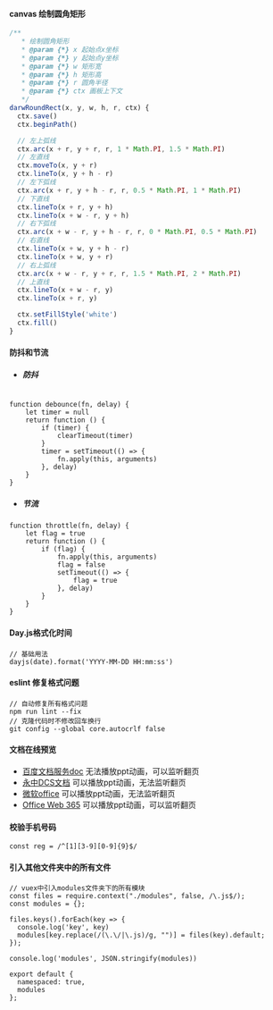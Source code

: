 #### canvas 绘制圆角矩形

```jsx
/**
   * 绘制圆角矩形
   * @param {*} x 起始点x坐标
   * @param {*} y 起始点y坐标
   * @param {*} w 矩形宽
   * @param {*} h 矩形高
   * @param {*} r 圆角半径
   * @param {*} ctx 画板上下文
   */
darwRoundRect(x, y, w, h, r, ctx) {
  ctx.save()
  ctx.beginPath()

  // 左上弧线
  ctx.arc(x + r, y + r, r, 1 * Math.PI, 1.5 * Math.PI)
  // 左直线
  ctx.moveTo(x, y + r)
  ctx.lineTo(x, y + h - r)
  // 左下弧线
  ctx.arc(x + r, y + h - r, r, 0.5 * Math.PI, 1 * Math.PI)
  // 下直线
  ctx.lineTo(x + r, y + h)
  ctx.lineTo(x + w - r, y + h)
  // 右下弧线
  ctx.arc(x + w - r, y + h - r, r, 0 * Math.PI, 0.5 * Math.PI)
  // 右直线
  ctx.lineTo(x + w, y + h - r)
  ctx.lineTo(x + w, y + r)
  // 右上弧线
  ctx.arc(x + w - r, y + r, r, 1.5 * Math.PI, 2 * Math.PI)
  // 上直线
  ctx.lineTo(x + w - r, y)
  ctx.lineTo(x + r, y)

  ctx.setFillStyle('white')
  ctx.fill()
}
```

#### 防抖和节流

- ##### 防抖

```

function debounce(fn, delay) {
	let timer = null
	return function () {
		if (timer) {
			clearTimeout(timer)
		}
		timer = setTimeout(() => {
			fn.apply(this, arguments)
		}, delay)
	}
}
```

- ##### 节流

```
function throttle(fn, delay) {
	let flag = true
	return function () {
		if (flag) {
			fn.apply(this, arguments)
			flag = false
			setTimeout(() => {
				flag = true
			}, delay)
		}
	}
}
```

#### Day.js格式化时间

```
// 基础用法 
dayjs(date).format('YYYY-MM-DD HH:mm:ss')
```

#### eslint 修复格式问题

```
// 自动修复所有格式问题
npm run lint --fix
// 克隆代码时不修改回车换行
git config --global core.autocrlf false
```

#### 文档在线预览

- [百度文档服务doc](https://cloud.baidu.com/product/doc.html) 无法播放ppt动画，可以监听翻页
- [永中DCS文档](https://www.yozodcs.com/) 可以播放ppt动画，无法监听翻页
- [微软office](https://view.officeapps.live.com/op/view.aspx?src=文件地址) 可以播放ppt动画，无法监听翻页
- [Office Web 365](http://officeweb365.com/Default/Viewview) 可以播放ppt动画，可以监听翻页

#### 校验手机号码

```
const reg = /^[1][3-9][0-9]{9}$/
```

#### 引入其他文件夹中的所有文件

```
// vuex中引入modules文件夹下的所有模块
const files = require.context("./modules", false, /\.js$/);
const modules = {};

files.keys().forEach(key => {
  console.log('key', key)
  modules[key.replace(/(\.\/|\.js)/g, "")] = files(key).default;
});

console.log('modules', JSON.stringify(modules))

export default {
  namespaced: true,
  modules
};

```

